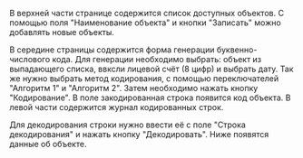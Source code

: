 В верхней части странице содержится список доступных объектов.
С помощью поля "Наименование объекта" и кнопки "Записать" можно добавлять новые объекты.

В середине страницы содержится форма генерации буквенно-числового кода.
Для генерации необходимо выбрать: объект из выпадающего списка, ввксли лицевой счёт (8 цифр) и выбрать дату.
Так же нужно выбрать метод кодирования, с помощью переключателей "Алгоритм 1" и "Алгоритм 2".
Затем необходимо нажать кнопку "Кодирование". В поле закодированная строка появится код объекта. 
В левой части содержится журнал кодированных строк.

Для декодирования строки нужно ввести её с поле "Строка декодирования" и нажать кнопку "Декодировать".
Ниже появятся данные об объекте.
